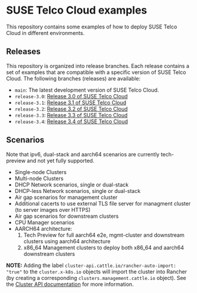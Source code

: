 # SUSE Telco Cloud examples

This repository contains some examples of how to deploy SUSE Telco Cloud in different environments.

## Releases

This repository is organized into release branches. Each release contains a set of examples that are compatible with a specific version of SUSE Telco Cloud.
The following branches (releases) are available:

- `main`: The latest development version of SUSE Telco Cloud.
- `release-3.0`: [Release 3.0 of SUSE Telco Cloud](https://github.com/suse-edge/telco-cloud-examples/tree/release-3.0)
- `release-3.1`: [Release 3.1 of SUSE Telco Cloud](https://github.com/suse-edge/telco-cloud-examples/tree/release-3.1)
- `release-3.2`: [Release 3.2 of SUSE Telco Cloud](https://github.com/suse-edge/telco-cloud-examples/tree/release-3.2)
- `release-3.3`: [Release 3.3 of SUSE Telco Cloud](https://github.com/suse-edge/telco-cloud-examples/tree/release-3.3)
- `release-3.4`: [Release 3.4 of SUSE Telco Cloud](https://github.com/suse-edge/telco-cloud-examples/tree/release-3.4)

## Scenarios

Note that ipv6, dual-stack and aarch64 scenarios are currently tech-preview and not yet fully supported.

- Single-node Clusters
- Multi-node Clusters
- DHCP Network scenarios, single or dual-stack
- DHCP-less Network scenarios, single or dual-stack
- Air gap scenarios for management cluster
- Additional cacerts to use external TLS file server for managment cluster (to server images over HTTPS)
- Air gap scenarios for downstream clusters
- CPU Manager scenarios
- AARCH64 architecture:
  1. Tech Preview for full aarch64 e2e, mgmt-cluster and downstream clusters using aarch64 architecture
  2. x86_64 Management clusters to deploy both x86_64 and aarch64 downstream clusters

**NOTE:** Adding the label `cluster-api.cattle.io/rancher-auto-import: "true"` to the `cluster.x-k8s.io` objects will import the cluster
into Rancher (by creating a corresponding `clusters.management.cattle.io` object).
See the [Cluster API documentation](https://documentation.suse.com/cloudnative/cluster-api/latest/en/tutorials/first-cluster.html#_mark_namespace_for_auto_import) for more information.
